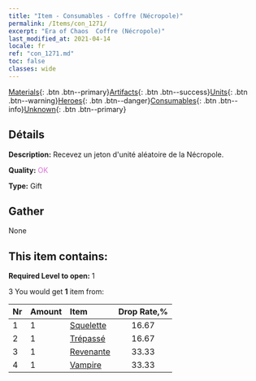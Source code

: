```yaml
---
title: "Item - Consumables - Coffre (Nécropole)"
permalink: /Items/con_1271/
excerpt: "Era of Chaos  Coffre (Nécropole)"
last_modified_at: 2021-04-14
locale: fr
ref: "con_1271.md"
toc: false
classes: wide
---
```

 [Materials](/fr/Items/){: .btn .btn--primary}[Artifacts](/fr/Items/Artifacts/){: .btn .btn--success}[Units](/fr/Items/Units/){: .btn .btn--warning}[Heroes](/fr/Items/Heroes/){: .btn .btn--danger}[Consumables](/fr/Items/Consumables/){: .btn .btn--info}[Unknown](/fr/Items/Unknown/){: .btn .btn--primary}

## Détails
 **Description:** Recevez un jeton d'unité aléatoire de la Nécropole.

 **Quality:** <span style="color: #DA70D6">OK</span>

 **Type:** Gift

## Gather

  None

## This item contains:

 **Required Level to open:** 1

 3 You would get **1** item  from:

  | Nr | Amount |     Item    | Drop Rate,% |
  |:---|:-------|:------------|:---------:|
  | 1 | 1 | [Squelette](/fr/Items/unt_208/) | 16.67 | 
  | 2 | 1 | [Trépassé](/fr/Items/unt_209/) | 16.67 | 
  | 3 | 1 | [Revenante](/fr/Items/unt_210/) | 33.33 | 
  | 4 | 1 | [Vampire](/fr/Items/unt_211/) | 33.33 | 
